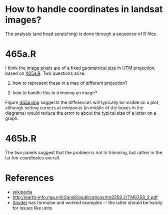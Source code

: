 # How to handle coordinates in landsat images?  

The analysis (and head scratching) is done through a sequence of R files.

# 465a.R

I think the image pixels are of a fixed geometrical size in UTM projection,
based on [465a.R](465a.R).  Two questions arise:

1) how to represent these in a map of different projection?

2) how to handle this in trimming an image?

Figure [465a.png](465a.png) suggests the differences will typically be visible
on a plot, although setting corners at midpoints (in middle of the boxes in the
diagrams) would reduce the error to about the typical size of a letter on a
graph.

# 465b.R

The two panels suggest that the problem is not in trimming, but rather in the
lat-lon coordinates overall.

# References
* [wikipedia](http://en.wikipedia.org/wiki/Universal_Transverse_Mercator_coordinate_system#From_UTM_coordinates_.28E.2C_N.2C_Zone.2C_Hemi.29_to_latitude.2C_longitude_.28.CF.86.2C_.CE.BB.29)
* http://earth-info.nga.mil/GandG/publications/tm8358.2/TM8358_2.pdf
* [Snyder](http://pubs.usgs.gov/pp/1395/report.pdf) has formulae and worked examples -- the latter should
be handy for issues like units
